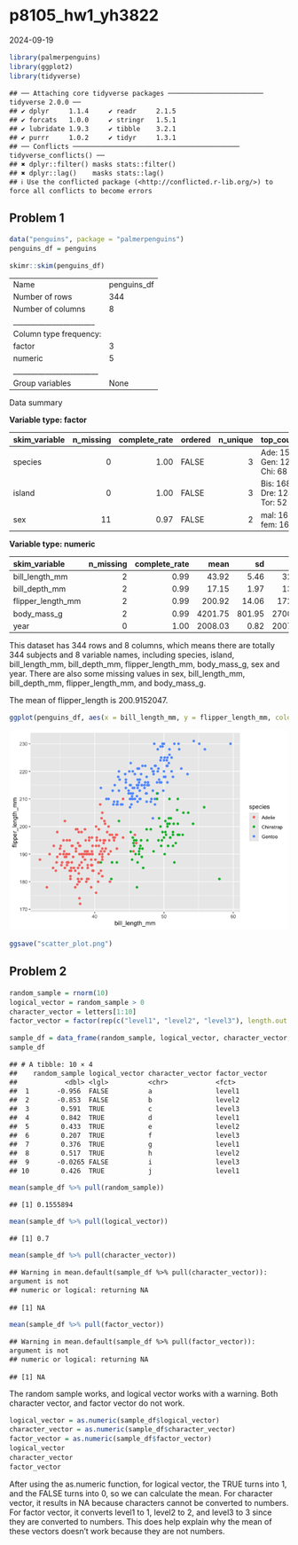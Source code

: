 p8105_hw1_yh3822
================
2024-09-19

``` r
library(palmerpenguins)
library(ggplot2)
library(tidyverse)
```

    ## ── Attaching core tidyverse packages ──────────────────────── tidyverse 2.0.0 ──
    ## ✔ dplyr     1.1.4     ✔ readr     2.1.5
    ## ✔ forcats   1.0.0     ✔ stringr   1.5.1
    ## ✔ lubridate 1.9.3     ✔ tibble    3.2.1
    ## ✔ purrr     1.0.2     ✔ tidyr     1.3.1
    ## ── Conflicts ────────────────────────────────────────── tidyverse_conflicts() ──
    ## ✖ dplyr::filter() masks stats::filter()
    ## ✖ dplyr::lag()    masks stats::lag()
    ## ℹ Use the conflicted package (<http://conflicted.r-lib.org/>) to force all conflicts to become errors

## Problem 1

``` r
data("penguins", package = "palmerpenguins")
penguins_df = penguins
```

``` r
skimr::skim(penguins_df)
```

|                                                  |             |
|:-------------------------------------------------|:------------|
| Name                                             | penguins_df |
| Number of rows                                   | 344         |
| Number of columns                                | 8           |
| \_\_\_\_\_\_\_\_\_\_\_\_\_\_\_\_\_\_\_\_\_\_\_   |             |
| Column type frequency:                           |             |
| factor                                           | 3           |
| numeric                                          | 5           |
| \_\_\_\_\_\_\_\_\_\_\_\_\_\_\_\_\_\_\_\_\_\_\_\_ |             |
| Group variables                                  | None        |

Data summary

**Variable type: factor**

| skim_variable | n_missing | complete_rate | ordered | n_unique | top_counts                  |
|:--------------|----------:|--------------:|:--------|---------:|:----------------------------|
| species       |         0 |          1.00 | FALSE   |        3 | Ade: 152, Gen: 124, Chi: 68 |
| island        |         0 |          1.00 | FALSE   |        3 | Bis: 168, Dre: 124, Tor: 52 |
| sex           |        11 |          0.97 | FALSE   |        2 | mal: 168, fem: 165          |

**Variable type: numeric**

| skim_variable     | n_missing | complete_rate |    mean |     sd |     p0 |     p25 |     p50 |    p75 |   p100 | hist  |
|:------------------|----------:|--------------:|--------:|-------:|-------:|--------:|--------:|-------:|-------:|:------|
| bill_length_mm    |         2 |          0.99 |   43.92 |   5.46 |   32.1 |   39.23 |   44.45 |   48.5 |   59.6 | ▃▇▇▆▁ |
| bill_depth_mm     |         2 |          0.99 |   17.15 |   1.97 |   13.1 |   15.60 |   17.30 |   18.7 |   21.5 | ▅▅▇▇▂ |
| flipper_length_mm |         2 |          0.99 |  200.92 |  14.06 |  172.0 |  190.00 |  197.00 |  213.0 |  231.0 | ▂▇▃▅▂ |
| body_mass_g       |         2 |          0.99 | 4201.75 | 801.95 | 2700.0 | 3550.00 | 4050.00 | 4750.0 | 6300.0 | ▃▇▆▃▂ |
| year              |         0 |          1.00 | 2008.03 |   0.82 | 2007.0 | 2007.00 | 2008.00 | 2009.0 | 2009.0 | ▇▁▇▁▇ |

This dataset has 344 rows and 8 columns, which means there are totally
344 subjects and 8 variable names, including species, island,
bill_length_mm, bill_depth_mm, flipper_length_mm, body_mass_g, sex and
year. There are also some missing values in sex, bill_length_mm,
bill_depth_mm, flipper_length_mm, and body_mass_g.

The mean of flipper_length is 200.9152047.

``` r
ggplot(penguins_df, aes(x = bill_length_mm, y = flipper_length_mm, color = species)) + geom_point()
```

![](p8105_hw1_yh3822_files/figure-gfm/unnamed-chunk-3-1.png)<!-- -->

``` r
ggsave("scatter_plot.png")
```

## Problem 2

``` r
random_sample = rnorm(10)
logical_vector = random_sample > 0
character_vector = letters[1:10]
factor_vector = factor(rep(c("level1", "level2", "level3"), length.out = 10))
```

``` r
sample_df = data_frame(random_sample, logical_vector, character_vector, factor_vector)
sample_df
```

    ## # A tibble: 10 × 4
    ##    random_sample logical_vector character_vector factor_vector
    ##            <dbl> <lgl>          <chr>            <fct>        
    ##  1       -0.956  FALSE          a                level1       
    ##  2       -0.853  FALSE          b                level2       
    ##  3        0.591  TRUE           c                level3       
    ##  4        0.842  TRUE           d                level1       
    ##  5        0.433  TRUE           e                level2       
    ##  6        0.207  TRUE           f                level3       
    ##  7        0.376  TRUE           g                level1       
    ##  8        0.517  TRUE           h                level2       
    ##  9       -0.0265 FALSE          i                level3       
    ## 10        0.426  TRUE           j                level1

``` r
mean(sample_df %>% pull(random_sample))
```

    ## [1] 0.1555894

``` r
mean(sample_df %>% pull(logical_vector))
```

    ## [1] 0.7

``` r
mean(sample_df %>% pull(character_vector))
```

    ## Warning in mean.default(sample_df %>% pull(character_vector)): argument is not
    ## numeric or logical: returning NA

    ## [1] NA

``` r
mean(sample_df %>% pull(factor_vector))
```

    ## Warning in mean.default(sample_df %>% pull(factor_vector)): argument is not
    ## numeric or logical: returning NA

    ## [1] NA

The random sample works, and logical vector works with a warning. Both
character vector, and factor vector do not work.

``` r
logical_vector = as.numeric(sample_df$logical_vector)
character_vector = as.numeric(sample_df$character_vector)
factor_vector = as.numeric(sample_df$factor_vector)
logical_vector
character_vector 
factor_vector
```

After using the as.numeric function, for logical vector, the TRUE turns
into 1, and the FALSE turns into 0, so we can calculate the mean. For
character vector, it results in NA because characters cannot be
converted to numbers. For factor vector, it converts level1 to 1, level2
to 2, and level3 to 3 since they are converted to numbers. This does
help explain why the mean of these vectors doesn’t work because they are
not numbers.
